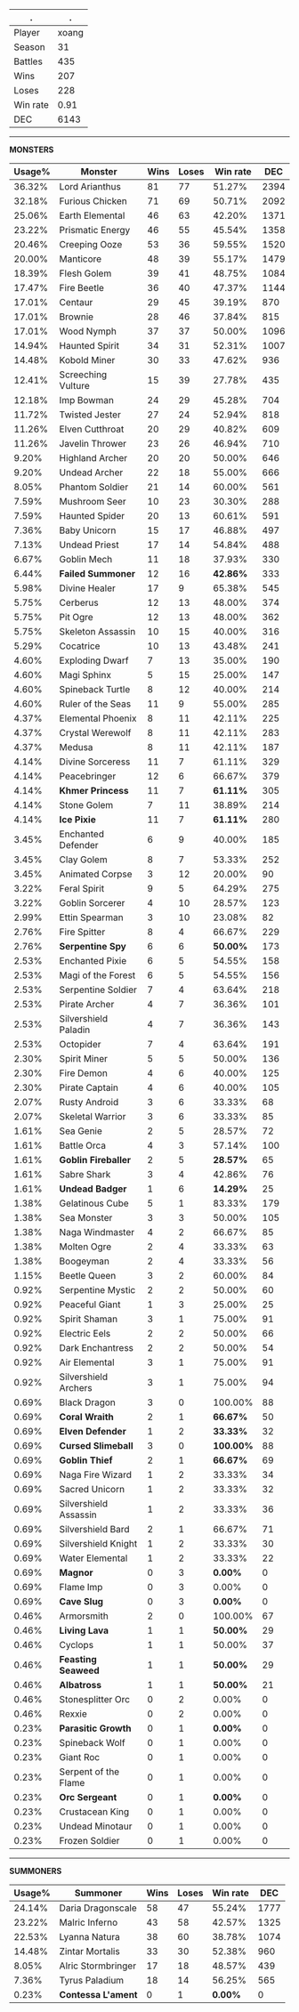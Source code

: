 .|.
|-|-
Player|xoang
Season|31
Battles|435
Wins|207
Loses|228
Win rate|0.91
DEC|6143

---
**MONSTERS**

Usage%|Monster|Wins|Loses|Win rate|DEC|
-|-|-|-|-|-|
36.32%|Lord Arianthus|81|77|51.27%|2394|
32.18%|Furious Chicken|71|69|50.71%|2092|
25.06%|Earth Elemental|46|63|42.20%|1371|
23.22%|Prismatic Energy|46|55|45.54%|1358|
20.46%|Creeping Ooze|53|36|59.55%|1520|
20.00%|Manticore|48|39|55.17%|1479|
18.39%|Flesh Golem|39|41|48.75%|1084|
17.47%|Fire Beetle|36|40|47.37%|1144|
17.01%|Centaur|29|45|39.19%|870|
17.01%|Brownie|28|46|37.84%|815|
17.01%|Wood Nymph|37|37|50.00%|1096|
14.94%|Haunted Spirit|34|31|52.31%|1007|
14.48%|Kobold Miner|30|33|47.62%|936|
12.41%|Screeching Vulture|15|39|27.78%|435|
12.18%|Imp Bowman|24|29|45.28%|704|
11.72%|Twisted Jester|27|24|52.94%|818|
11.26%|Elven Cutthroat|20|29|40.82%|609|
11.26%|Javelin Thrower|23|26|46.94%|710|
9.20%|Highland Archer|20|20|50.00%|646|
9.20%|Undead Archer|22|18|55.00%|666|
8.05%|Phantom Soldier|21|14|60.00%|561|
7.59%|Mushroom Seer|10|23|30.30%|288|
7.59%|Haunted Spider|20|13|60.61%|591|
7.36%|Baby Unicorn|15|17|46.88%|497|
7.13%|Undead Priest|17|14|54.84%|488|
6.67%|Goblin Mech|11|18|37.93%|330|
6.44%|**Failed Summoner**|12|16|**42.86%**|333|
5.98%|Divine Healer|17|9|65.38%|545|
5.75%|Cerberus|12|13|48.00%|374|
5.75%|Pit Ogre|12|13|48.00%|362|
5.75%|Skeleton Assassin|10|15|40.00%|316|
5.29%|Cocatrice|10|13|43.48%|241|
4.60%|Exploding Dwarf|7|13|35.00%|190|
4.60%|Magi Sphinx|5|15|25.00%|147|
4.60%|Spineback Turtle|8|12|40.00%|214|
4.60%|Ruler of the Seas|11|9|55.00%|285|
4.37%|Elemental Phoenix|8|11|42.11%|225|
4.37%|Crystal Werewolf|8|11|42.11%|283|
4.37%|Medusa|8|11|42.11%|187|
4.14%|Divine Sorceress|11|7|61.11%|329|
4.14%|Peacebringer|12|6|66.67%|379|
4.14%|**Khmer Princess**|11|7|**61.11%**|305|
4.14%|Stone Golem|7|11|38.89%|214|
4.14%|**Ice Pixie**|11|7|**61.11%**|280|
3.45%|Enchanted Defender|6|9|40.00%|185|
3.45%|Clay Golem|8|7|53.33%|252|
3.45%|Animated Corpse|3|12|20.00%|90|
3.22%|Feral Spirit|9|5|64.29%|275|
3.22%|Goblin Sorcerer|4|10|28.57%|123|
2.99%|Ettin Spearman|3|10|23.08%|82|
2.76%|Fire Spitter|8|4|66.67%|229|
2.76%|**Serpentine Spy**|6|6|**50.00%**|173|
2.53%|Enchanted Pixie|6|5|54.55%|158|
2.53%|Magi of the Forest|6|5|54.55%|156|
2.53%|Serpentine Soldier|7|4|63.64%|218|
2.53%|Pirate Archer|4|7|36.36%|101|
2.53%|Silvershield Paladin|4|7|36.36%|143|
2.53%|Octopider|7|4|63.64%|191|
2.30%|Spirit Miner|5|5|50.00%|136|
2.30%|Fire Demon|4|6|40.00%|125|
2.30%|Pirate Captain|4|6|40.00%|105|
2.07%|Rusty Android|3|6|33.33%|68|
2.07%|Skeletal Warrior|3|6|33.33%|85|
1.61%|Sea Genie|2|5|28.57%|72|
1.61%|Battle Orca|4|3|57.14%|100|
1.61%|**Goblin Fireballer**|2|5|**28.57%**|65|
1.61%|Sabre Shark|3|4|42.86%|76|
1.61%|**Undead Badger**|1|6|**14.29%**|25|
1.38%|Gelatinous Cube|5|1|83.33%|179|
1.38%|Sea Monster|3|3|50.00%|105|
1.38%|Naga Windmaster|4|2|66.67%|85|
1.38%|Molten Ogre|2|4|33.33%|63|
1.38%|Boogeyman|2|4|33.33%|56|
1.15%|Beetle Queen|3|2|60.00%|84|
0.92%|Serpentine Mystic|2|2|50.00%|60|
0.92%|Peaceful Giant|1|3|25.00%|25|
0.92%|Spirit Shaman|3|1|75.00%|91|
0.92%|Electric Eels|2|2|50.00%|66|
0.92%|Dark Enchantress|2|2|50.00%|54|
0.92%|Air Elemental|3|1|75.00%|91|
0.92%|Silvershield Archers|3|1|75.00%|94|
0.69%|Black Dragon|3|0|100.00%|88|
0.69%|**Coral Wraith**|2|1|**66.67%**|50|
0.69%|**Elven Defender**|1|2|**33.33%**|32|
0.69%|**Cursed Slimeball**|3|0|**100.00%**|88|
0.69%|**Goblin Thief**|2|1|**66.67%**|69|
0.69%|Naga Fire Wizard|1|2|33.33%|34|
0.69%|Sacred Unicorn|1|2|33.33%|32|
0.69%|Silvershield Assassin|1|2|33.33%|36|
0.69%|Silvershield Bard|2|1|66.67%|71|
0.69%|Silvershield Knight|1|2|33.33%|30|
0.69%|Water Elemental|1|2|33.33%|22|
0.69%|**Magnor**|0|3|**0.00%**|0|
0.69%|Flame Imp|0|3|0.00%|0|
0.69%|**Cave Slug**|0|3|**0.00%**|0|
0.46%|Armorsmith|2|0|100.00%|67|
0.46%|**Living Lava**|1|1|**50.00%**|29|
0.46%|Cyclops|1|1|50.00%|37|
0.46%|**Feasting Seaweed**|1|1|**50.00%**|29|
0.46%|**Albatross**|1|1|**50.00%**|21|
0.46%|Stonesplitter Orc|0|2|0.00%|0|
0.46%|Rexxie|0|2|0.00%|0|
0.23%|**Parasitic Growth**|0|1|**0.00%**|0|
0.23%|Spineback Wolf|0|1|0.00%|0|
0.23%|Giant Roc|0|1|0.00%|0|
0.23%|Serpent of the Flame|0|1|0.00%|0|
0.23%|**Orc Sergeant**|0|1|**0.00%**|0|
0.23%|Crustacean King|0|1|0.00%|0|
0.23%|Undead Minotaur|0|1|0.00%|0|
0.23%|Frozen Soldier|0|1|0.00%|0|

---
**SUMMONERS**

Usage%|Summoner|Wins|Loses|Win rate|DEC|
-|-|-|-|-|-|
24.14%|Daria Dragonscale|58|47|55.24%|1777|
23.22%|Malric Inferno|43|58|42.57%|1325|
22.53%|Lyanna Natura|38|60|38.78%|1074|
14.48%|Zintar Mortalis|33|30|52.38%|960|
8.05%|Alric Stormbringer|17|18|48.57%|439|
7.36%|Tyrus Paladium|18|14|56.25%|565|
0.23%|**Contessa L'ament**|0|1|**0.00%**|0|
